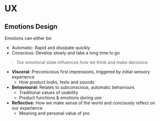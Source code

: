 # UX

## Emotions Design

Emotions can either be:
- Automatic: Rapid and dissipate quickly
- Conscious: Develop slowly and take a long time to go

> Our emotional state influences how we think and make decisions

- **Visceral:** Preconscious first impressions, triggered by initial sensory experience
	- How product looks, feels and sounds
- **Behavioural:** Relates to subconscious, automatic behaviours
	- Traditional values of usability
	- Product functions & emotions during use
- **Reflective:** How we make sense of the world and conciously reflect on our experience
	- Meaning and personal value of pro